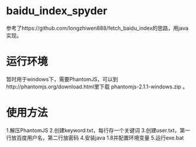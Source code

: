 # baidu_index_spyder

参考了https://github.com/longzhiwen888/fetch_baidu_index的思路，用java实现。

# 运行环境
暂时用于windows下，需要PhantomJS，可以到http://phantomjs.org/download.html里下载 phantomjs-2.1.1-windows.zip 。

# 使用方法
1.解压PhantomJS
2.创建keyword.txt，每行存一个关键词
3.创建user.txt，第一行放百度用户名，第二行放密码
4.安装java 1.8并配置环境变量
5.运行exe.bat

